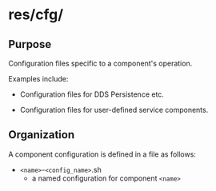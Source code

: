 # res/cfg/

## Purpose

Configuration files specific to a component's operation. 

Examples include:

- Configuration files for DDS Persistence etc.

- Configuration files for user-defined service components.


## Organization

A component *<name>* configuration is defined in a file as follows:

 - `<name>`-`<config_name>`.sh
   - a named configuration for component `<name>`
